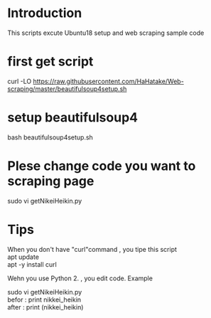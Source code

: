 # Introduction
This scripts excute Ubuntu18 setup and web scraping sample code


# first get script  
curl -LO https://raw.githubusercontent.com/HaHatake/Web-scraping/master/beautifulsoup4setup.sh

# setup beautifulsoup4
bash beautifulsoup4setup.sh  

# Plese change code you want to scraping page
sudo vi getNikeiHeikin.py    

# Tips
When you don't have "curl"command , you tipe this script  
apt update  
apt -y install curl  
  
  
Wehn you use Python 2. , you edit code.
Example

sudo vi getNikeiHeikin.py  
  befor : print nikkei_heikin  
  after : print (nikkei_heikin)  
